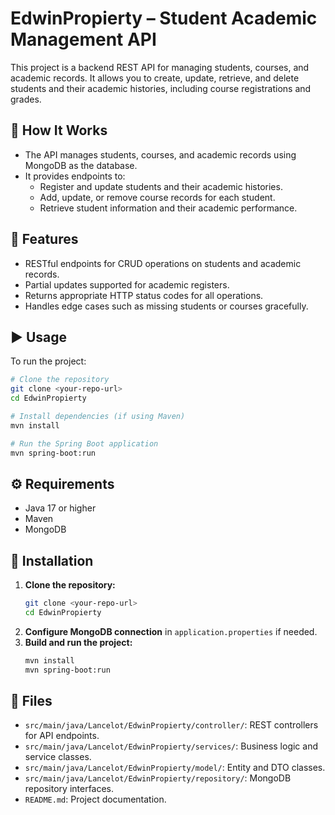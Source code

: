 # EdwinPropierty – Student Academic Management API

This project is a backend REST API for managing students, courses, and academic records. It allows you to create, update, retrieve, and delete students and their academic histories, including course registrations and grades.

## 🧠 How It Works

- The API manages students, courses, and academic records using MongoDB as the database.
- It provides endpoints to:
  - Register and update students and their academic histories.
  - Add, update, or remove course records for each student.
  - Retrieve student information and their academic performance.

## 📂 Features

- RESTful endpoints for CRUD operations on students and academic records.
- Partial updates supported for academic registers.
- Returns appropriate HTTP status codes for all operations.
- Handles edge cases such as missing students or courses gracefully.

## ▶️ Usage

To run the project:

```bash
# Clone the repository
git clone <your-repo-url>
cd EdwinPropierty

# Install dependencies (if using Maven)
mvn install

# Run the Spring Boot application
mvn spring-boot:run
```

## ⚙️ Requirements

- Java 17 or higher
- Maven
- MongoDB

## 💾 Installation

1. **Clone the repository:**
   ```bash
   git clone <your-repo-url>
   cd EdwinPropierty
   ```
2. **Configure MongoDB connection** in `application.properties` if needed.
3. **Build and run the project:**
   ```bash
   mvn install
   mvn spring-boot:run
   ```

## 📄 Files

- `src/main/java/Lancelot/EdwinPropierty/controller/`: REST controllers for API endpoints.
- `src/main/java/Lancelot/EdwinPropierty/services/`: Business logic and service classes.
- `src/main/java/Lancelot/EdwinPropierty/model/`: Entity and DTO classes.
- `src/main/java/Lancelot/EdwinPropierty/repository/`: MongoDB repository interfaces.
- `README.md`: Project documentation.
